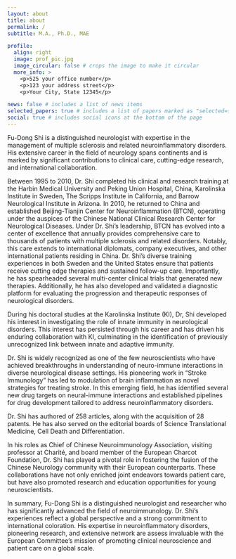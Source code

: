 ```yaml
---
layout: about
title: about
permalink: /
subtitle: M.A., Ph.D., MAE 

profile:
  align: right
  image: prof_pic.jpg
  image_circular: false # crops the image to make it circular
  more_info: >
    <p>525 your office number</p>
    <p>123 your address street</p>
    <p>Your City, State 12345</p>

news: false # includes a list of news items
selected_papers: true # includes a list of papers marked as "selected={true}"
social: true # includes social icons at the bottom of the page
---
```


Fu-Dong Shi is a distinguished neurologist with expertise in the management of multiple sclerosis and related neuroinflammatory disorders. His extensive career in the field of neurology spans continents and is marked by significant contributions to clinical care, cutting-edge research, and international collaboration.

Between 1995 to 2010, Dr. Shi completed his clinical and research training at the Harbin Medical University and Peking Union Hospital, China, Karolinska Institute in Sweden, The Scripps Institute in California, and Barrow Neurological Institute in Arizona. In 2010, he returned to China and established Beijing-Tianjin Center for Neuroinflammation (BTCN), operating under the auspices of the Chinese National Clinical Research Center for Neurological Diseases. Under Dr. Shi’s leadership, BTCN has evolved into a center of excellence that annually provides comprehensive care to thousands of patients with multiple sclerosis and related disorders. Notably, this care extends to international diplomats, company executives, and other international patients residing in China. Dr. Shi’s diverse training experiences in both Sweden and the United States ensure that patients receive cutting edge therapies and sustained follow-up care. Importantly, he has spearheaded several multi-center clinical trials that generated new therapies. Additionally, he has also developed and validated a diagnostic platform for evaluating the progression and therapeutic responses of neurological disorders.

During his doctoral studies at the Karolinska Institute (KI), Dr, Shi developed his interest in investigating the role of innate immunity in neurological disorders. This interest has persisted through his career and has driven his enduring collaboration with KI, culminating in the identification of previously unrecognized link between innate and adaptive immunity.

Dr. Shi is widely recognized as one of the few neuroscientists who have achieved breakthroughs in understanding of neuro-immune interactions in diverse neurological disease settings. His pioneering work in “Stroke Immunology” has led to modulation of brain inflammation as novel strategies for treating stroke. In this emerging field, he has identified several new drug targets on neural-immune interactions and established pipelines for drug development tailored to address neuroinflammatory disorders.

Dr. Shi has authored of 258 articles, along with the acquisition of 28 patents. He has also served on the editorial boards of Science Translational Medicine, Cell Death and Differentiation.

In his roles as Chief of Chinese Neuroimmunology Association, visiting professor at Charité, and board member of the European Charcot Foundation, Dr. Shi has played a pivotal role in fostering the fusion of the Chinese Neurology community with their European counterparts. These collaborations have not only enriched joint endeavors towards patient care, but have also promoted research and education opportunities for young neuroscientists.

In summary, Fu-Dong Shi is a distinguished neurologist and researcher who has significantly advanced the field of neuroimmunology. Dr. Shi’s experiences reflect a global perspective and a strong commitment to international coloration. His expertise in neuroinflammatory disorders, pioneering research, and extensive network are assess invaluable with the European Committee’s mission of promoting clinical neuroscience and patient care on a global scale.


